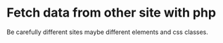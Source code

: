 # Fetch data from other site with php
Be carefully different sites maybe different elements and css classes.
